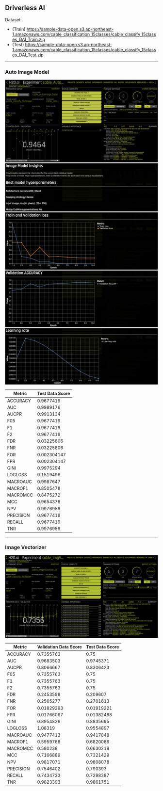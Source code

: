 ## Driverless AI

Dataset: 
 - (Train) https://sample-data-open.s3.ap-northeast-1.amazonaws.com/cable_classification_15classes/cable_classify_15classes_DAI_Train.zip
- (Test) https://sample-data-open.s3.ap-northeast-1.amazonaws.com/cable_classification_15classes/cable_classify_15classes_DAI_Test.zip

***
### Auto Image Model
<img src="./display_images/AutoImage.png" alt="img1">
<img src="./display_images/insight1.png" alt="img2">
<img src="./display_images/insight2.png" alt="img3">
<img src="./display_images/insight3.png" alt="img4">
<img src="./display_images/insight4.png" alt="img5">

| Metric      | Test Data Score  |
|-------------|------------|
| ACCURACY    | 0.9677419  |
| AUC         | 0.9989176  |
| AUCPR       | 0.9913134  |
| F05         | 0.9677419  |
| F1          | 0.9677419  |
| F2          | 0.9677419  |
| FDR         | 0.03225806 |
| FNR         | 0.03225806 |
| FOR         | 0.002304147|
| FPR         | 0.002304147|
| GINI        | 0.9975294  |
| LOGLOSS     | 0.1519496  |
| MACROAUC    | 0.9987647  |
| MACROF1     | 0.8505478  |
| MACROMCC    | 0.8475272  |
| MCC         | 0.9654378  |
| NPV         | 0.9976959  |
| PRECISION   | 0.9677419  |
| RECALL      | 0.9677419  |
| TNR         | 0.9976959  |

***
### Image Vectorizer
<img src="./display_images/Vectorizer.png" alt="img2">

| Metric     | Validation Data Score | Test Data Score |
|------------|-----------------------|-----------------|
| ACCURACY   | 0.7355763             | 0.75            |
| AUC        | 0.9683503             | 0.9745371       |
| AUCPR      | 0.8066667             | 0.8306423       |
| F05        | 0.7355763             | 0.75            |
| F1         | 0.7355763             | 0.75            |
| F2         | 0.7355763             | 0.75            |
| FDR        | 0.2453598             | 0.209607        |
| FNR        | 0.2565277             | 0.2701613       |
| FOR        | 0.01829293            | 0.01919221      |
| FPR        | 0.01766067            | 0.01382488      |
| GINI       | 0.8954826             | 0.8835695       |
| LOGLOSS    | 1.08319               | 0.9554897       |
| MACROAUC   | 0.9477413             | 0.9417848       |
| MACROF1    | 0.5959768             | 0.6820086       |
| MACROMCC   | 0.580238              | 0.6630219       |
| MCC        | 0.7166889             | 0.7321429       |
| NPV        | 0.9817071             | 0.9808078       |
| PRECISION  | 0.7546402             | 0.790393        |
| RECALL     | 0.7434723             | 0.7298387       |
| TNR        | 0.9823393             | 0.9861751       |

